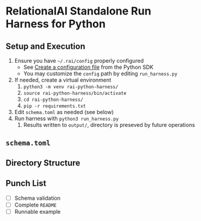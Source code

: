 # RelationalAI Standalone Run Harness for Python

## Setup and Execution
1. Ensure you have `~/.rai/config` properly configured
   - See [Create a configuration file](https://github.com/relationalai/rai-sdk-python#create-a-configuration-file) from the Python SDK
   - You may customize the `config` path by editing `run_harness.py`
1. If needed, create a virtual environment
   1. `python3 -m venv rai-python-harness/`
   1. `source rai-python-harness/bin/activate`
   1. `cd rai-python-harness/`
   1. `pip -r requirements.txt`
1. Edit `schema.toml` as needed (see below)
1. Run harness with `python3 run_harness.py`
   1. Results written to `output/`, directory is preseved by future operations
   
## `schema.toml`

## Directory Structure

## Punch List
- [ ] Schema validation
- [ ] Complete `README`
- [ ] Runnable example
